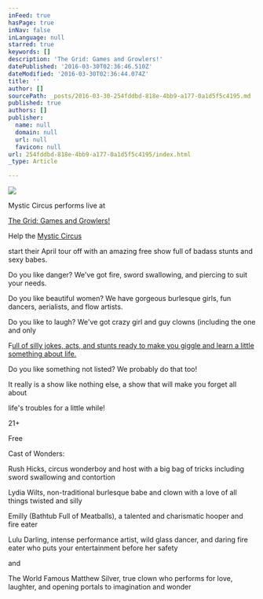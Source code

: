 ```yaml
---
inFeed: true
hasPage: true
inNav: false
inLanguage: null
starred: true
keywords: []
description: 'The Grid: Games and Growlers!'
datePublished: '2016-03-30T02:36:46.510Z'
dateModified: '2016-03-30T02:36:44.074Z'
title: ''
author: []
sourcePath: _posts/2016-03-30-254fddbd-818e-4bb9-a177-0a1d5f5c4195.md
published: true
authors: []
publisher:
  name: null
  domain: null
  url: null
  favicon: null
url: 254fddbd-818e-4bb9-a177-0a1d5f5c4195/index.html
_type: Article

---
```

![](https://the-grid-user-content.s3-us-west-2.amazonaws.com/3f6b5401-028e-412d-89e6-0986e9f1b4c7.jpg)

Mystic Circus performs live at

[The Grid: Games and Growlers!][0]

Help the [Mystic Circus][1]

start their April tour off with an amazing free show full of badass stunts and sexy babes.

Do you like danger? We've got fire, sword swallowing, and piercing to suit your needs.

Do you like beautiful women? We have gorgeous burlesque girls, fun dancers, aerialists, and flow artists.

Do you like to laugh? We've got crazy girl and guy clowns (including the one and only

F[ull of silly jokes, acts, and stunts ready to make you giggle and learn a little something about life.][2]

Do you like something not listed? We probably do that too!

It really is a show like nothing else, a show that will make you forget all about

life's troubles for a little while!

21+

Free

Cast of Wonders:

Rush Hicks, circus wonderboy and host with a big bag of tricks including sword swallowing and contortion

Lydia Wilts, non-traditional burlesque babe and clown with a love of all things twisted and silly

Emilly (Bathtub Full of Meatballs), a talented and charismatic hooper and fire eater

Lulu Darling, intense performance artist, wild glass dancer, and daring fire eater who puts your entertainment before her safety

and

The World Famous Matthew Silver, true clown who performs for love, laughter, and opening portals to imagination and wonder

[0]: https://www.facebook.com/gridbararcade/
[1]: https://www.facebook.com/mccssw/
[2]: https://www.facebook.com/matthewsilverlovefarts/